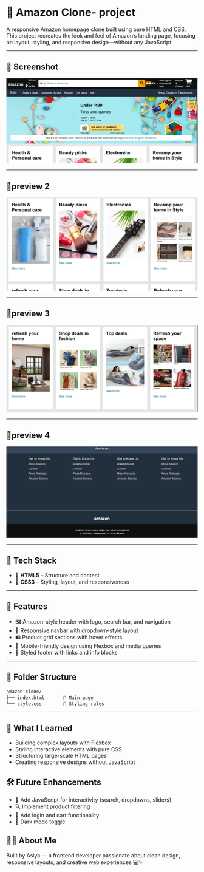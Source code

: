 # 🛒 Amazon Clone- project

A responsive Amazon homepage clone built using pure HTML and CSS. This project recreates the look and feel of Amazon’s landing page, focusing on layout, styling, and responsive design—without any JavaScript.

---

## 📸 Screenshot

![Amazon Clone Preview](https://github.com/asiya2123/amazon_clone/blob/502f9dcf1c1a36f7deceabad86f332631c89daaf/Screenshot%202025-09-24%20131557.png) 

---

## 📌preview 2

![Amazon Clone Preview](https://github.com/asiya2123/amazon_clone/blob/46fd010e2d50cc12607561dd6cbcc9bf85bc30fa/Screenshot%202025-09-24%20131631.png)

---

## 📌preview 3
![Amazon Clone Preview](https://github.com/asiya2123/amazon_clone/blob/cc6a20b3365c7af2485a4a3b24fca033b87dc492/Screenshot%202025-09-24%20131709.png)

---

## 📌preview 4
![Amazon Clone Preview](https://github.com/asiya2123/amazon_clone/blob/2096a01ad3de891ad2455121b64aa8d208d38888/Screenshot%202025-09-24%20131733.png)

---
## 🧰 Tech Stack

- 🧱 **HTML5** – Structure and content  
- 🎨 **CSS3** – Styling, layout, and responsiveness  

---

## 🎯 Features

- 🖼️ Amazon-style header with logo, search bar, and navigation  
- 🧭 Responsive navbar with dropdown-style layout  
- 🛍️ Product grid sections with hover effects  
- 📱 Mobile-friendly design using Flexbox and media queries  
- 🎨 Styled footer with links and info blocks  

---

## 📂 Folder Structure

```
amazon-clone/
├── index.html       🧱 Main page
└── style.css        🎨 Styling rules
```

---

## 📌 What I Learned

- Building complex layouts with Flexbox  
- Styling interactive elements with pure CSS  
- Structuring large-scale HTML pages  
- Creating responsive designs without JavaScript

## 🛠️ Future Enhancements

- 🧠 Add JavaScript for interactivity (search, dropdowns, sliders)  
- 🔍 Implement product filtering  
- 🧾 Add login and cart functionality  
- 🌙 Dark mode toggle

## 🙋‍♂️ About Me

Built by Asiya — a frontend developer passionate about clean design, responsive layouts, and creative web experiences 💻✨
